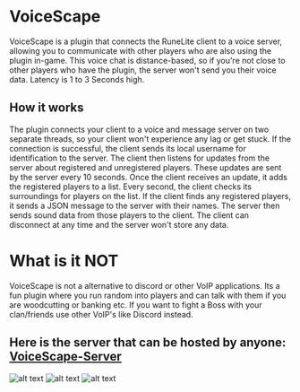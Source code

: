 # VoiceScape
VoiceScape is a plugin that connects the RuneLite client to a voice server, allowing you to communicate with other players who are also using the plugin in-game. This voice chat is distance-based, so if you're not close to other players who have the plugin, the server won't send you their voice data. Latency is 1 to 3 Seconds high.

## How it works
The plugin connects your client to a voice and message server on two separate threads, so your client won't experience any lag or get stuck. If the connection is successful, the client sends its local username for identification to the server. The client then listens for updates from the server about registered and unregistered players. These updates are sent by the server every 10 seconds. Once the client receives an update, it adds the registered players to a list. Every second, the client checks its surroundings for players on the list. If the client finds any registered players, it sends a JSON message to the server with their names. The server then sends sound data from those players to the client. The client can disconnect at any time and the server won't store any data.

# What is it NOT
VoiceScape is not a alternative to discord or other VoIP applications.
Its a fun plugin where you run random into players and can talk with them if you are woodcutting or banking etc.
If you want to fight a Boss with your clan/friends use other VoIP's like Discord instead.

## Here is the server that can be hosted by anyone: <br/> [VoiceScape-Server](https://github.com/derfurkan/VoiceScape-Server)
![alt text](https://i.ibb.co/bsYHxZ4/Screenshot-1.png)
![alt text](https://i.ibb.co/YPRGTgh/Screenshot-2.png)
![alt text](https://i.ibb.co/89hzLsL/Screenshot-1.png)
